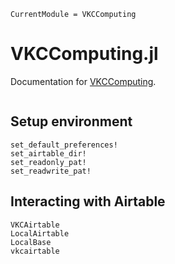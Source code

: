 ```@meta
CurrentModule = VKCComputing
```

# VKCComputing.jl

Documentation for [VKCComputing](https://github.com/Klepac-Ceraj-Lab/VKCComputing.jl).


```@index
```

## Setup environment

```@docs
set_default_preferences!
set_airtable_dir!
set_readonly_pat!
set_readwrite_pat!
```

## Interacting with Airtable

```@docs
VKCAirtable
LocalAirtable
LocalBase
vkcairtable
```

